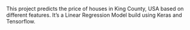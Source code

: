 This project predicts the price of houses in King County, USA based on different features. It’s a Linear Regression Model build using Keras and Tensorflow.
